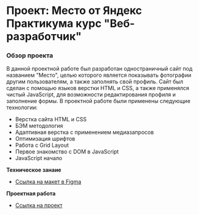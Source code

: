 # Проект: Место от Яндекс Практикума курс "Веб-разработчик"

### Обзор проекта

В данной проектной работе был разработан одностраничный сайт под названием "Место", целью которого является показывать фотографии другим пользователям,
а также заполнять свой профиль. Сайт был сделан с помощью языков верстки HTML и СSS, а также применялся чистый JavaScript, для возможности редактирования профиля и
заполнение формы. В проектной работе были применены следующие технологии:

* Верстка сайта HTML и CSS
* БЭМ методология
* Адаптивная верстка с применением медиазапросов
* Оптимизация шрифтов
* Работа с Grid Layout
* Первое знакомство с DOM в JavaScript
* JavaScript начало


**Техническое занаие**

* [Ссылка на макет в Figma](https://www.figma.com/file/2cn9N9jSkmxD84oJik7xL7/JavaScript.-Sprint-4?node-id=0%3A1)

**Проектная работа**

* [Ссылка на проект](https://www.figma.com/file/2cn9N9jSkmxD84oJik7xL7/JavaScript.-Sprint-4?node-id=0%3A1)
